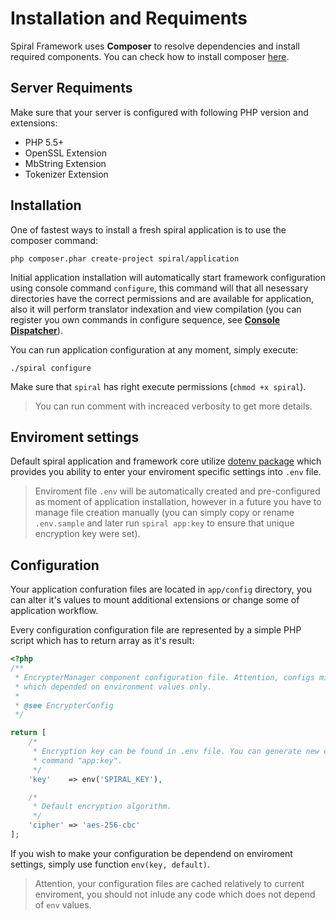 # Installation and Requiments
Spiral Framework uses **Composer** to resolve dependencies and install required components. You can check how to install composer [here](https://getcomposer.org/download/).

## Server Requiments
Make sure that your server is configured with following PHP version and extensions:
* PHP 5.5+
* OpenSSL Extension
* MbString Extension
* Tokenizer Extension

## Installation
One of fastest ways to install a fresh spiral application is to use the composer command:

```
php composer.phar create-project spiral/application
```

Initial application installation will automatically start framework configuration using console command `configure`, this command will that all nesessary directories have the correct permissions and are available for application, also it will perform translator indexation and view compilation (you can register you own commands in configure sequence, see [**Console Dispatcher**](/console/commands.md)).

You can run application configuration at any moment, simply execute:

```
./spiral configure
```

Make sure that `spiral` has right execute permissions (`chmod +x spiral`).

> You can run comment with increaced verbosity to get more details.

## Enviroment settings
Default spiral application and framework core utilize [dotenv package](https://github.com/vlucas/phpdotenv) which provides you ability to enter your enviroment specific settings into `.env` file.

> Enviroment file `.env` will be automatically created and pre-configured as moment of application installation, however in a future you have to manage file creation manually (you can simply copy or rename `.env.sample` and later run `spiral app:key` to ensure that unique encryption key were set).

## Configuration
Your application confuration files are located in `app/config` directory, you can alter it's values to mount additional extensions or change some of application workflow.

Every configuration configuration file are represented by a simple PHP script which has to return array as it's result:

```php
<?php
/**
 * EncrypterManager component configuration file. Attention, configs might include runtime code
 * which depended on environment values only.
 *
 * @see EncrypterConfig
 */

return [
    /*
     * Encryption key can be found in .env file. You can generate new encryption key via console
     * command "app:key".
     */
    'key'    => env('SPIRAL_KEY'),

    /*
     * Default encryption algorithm.
     */
    'cipher' => 'aes-256-cbc'
];
```

If you wish to make your configuration be dependend on enviroment settings, simply use function `env(key, default)`.

> Attention, your configuration files are cached relatively to current enviroment, you should not inlude any code which does not depend of `env` values.
